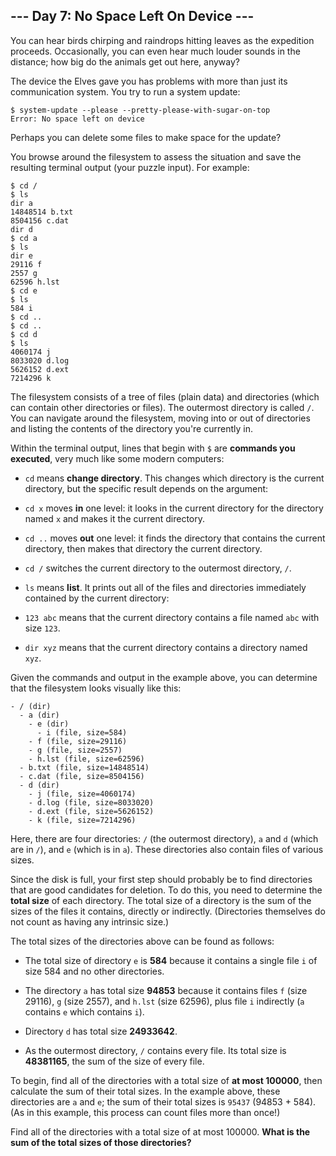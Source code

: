 ## --- Day 7: No Space Left On Device ---
You can hear birds chirping and raindrops hitting leaves as the expedition proceeds. Occasionally, you can even hear much louder sounds in the distance; how big do the animals get out here, anyway?
 
The device the Elves gave you has problems with more than just its communication system. You try to run a system update:
 

```
$ system-update --please --pretty-please-with-sugar-on-top
Error: No space left on device
```

 
Perhaps you can delete some files to make space for the update?
 
You browse around the filesystem to assess the situation and save the resulting terminal output (your puzzle input). For example:
 

```
$ cd /
$ ls
dir a
14848514 b.txt
8504156 c.dat
dir d
$ cd a
$ ls
dir e
29116 f
2557 g
62596 h.lst
$ cd e
$ ls
584 i
$ cd ..
$ cd ..
$ cd d
$ ls
4060174 j
8033020 d.log
5626152 d.ext
7214296 k
```

 
The filesystem consists of a tree of files (plain data) and directories (which can contain other directories or files). The outermost directory is called `/`. You can navigate around the filesystem, moving into or out of directories and listing the contents of the directory you're currently in.
 
Within the terminal output, lines that begin with `$` are **commands you executed**, very much like some modern computers:
 
 
- `cd` means **change directory**. This changes which directory is the current directory, but the specific result depends on the argument:  
- `cd x` moves **in** one level: it looks in the current directory for the directory named `x` and makes it the current directory.
 
- `cd ..` moves **out** one level: it finds the directory that contains the current directory, then makes that directory the current directory.
 
- `cd /` switches the current directory to the outermost directory, `/`.
  
 
- `ls` means **list**. It prints out all of the files and directories immediately contained by the current directory:  
- `123 abc` means that the current directory contains a file named `abc` with size `123`.
 
- `dir xyz` means that the current directory contains a directory named `xyz`.
  
 
 
Given the commands and output in the example above, you can determine that the filesystem looks visually like this:
 

```
- / (dir)
  - a (dir)
    - e (dir)
      - i (file, size=584)
    - f (file, size=29116)
    - g (file, size=2557)
    - h.lst (file, size=62596)
  - b.txt (file, size=14848514)
  - c.dat (file, size=8504156)
  - d (dir)
    - j (file, size=4060174)
    - d.log (file, size=8033020)
    - d.ext (file, size=5626152)
    - k (file, size=7214296)
```

 
Here, there are four directories: `/` (the outermost directory), `a` and `d` (which are in `/`), and `e` (which is in `a`). These directories also contain files of various sizes.
 
Since the disk is full, your first step should probably be to find directories that are good candidates for deletion. To do this, you need to determine the **total size** of each directory. The total size of a directory is the sum of the sizes of the files it contains, directly or indirectly. (Directories themselves do not count as having any intrinsic size.)
 
The total sizes of the directories above can be found as follows:
 
 
- The total size of directory `e` is **584** because it contains a single file `i` of size 584 and no other directories.
 
- The directory `a` has total size **94853** because it contains files `f` (size 29116), `g` (size 2557), and `h.lst` (size 62596), plus file `i` indirectly (`a` contains `e` which contains `i`).
 
- Directory `d` has total size **24933642**.
 
- As the outermost directory, `/` contains every file. Its total size is **48381165**, the sum of the size of every file.
 
 
To begin, find all of the directories with a total size of **at most 100000**, then calculate the sum of their total sizes. In the example above, these directories are `a` and `e`; the sum of their total sizes is `95437` (94853 + 584). (As in this example, this process can count files more than once!)
 
Find all of the directories with a total size of at most 100000. **What is the sum of the total sizes of those directories?**
 
